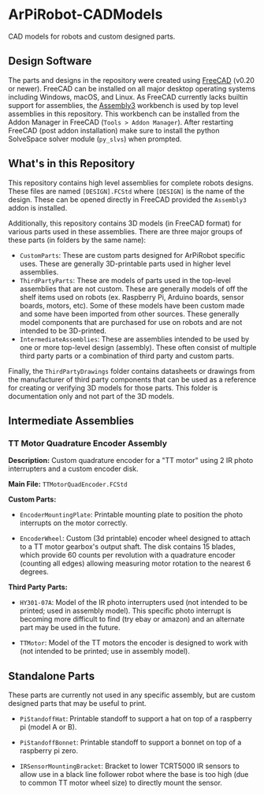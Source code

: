 # ArPiRobot-CADModels

CAD models for robots and custom designed parts.


## Design Software

The parts and designs in the repository were created using [FreeCAD](https://www.freecadweb.org/) (v0.20 or newer). FreeCAD can be installed on all major desktop operating systems including Windows, macOS, and Linux. As FreeCAD currently lacks builtin support for assemblies, the [Assembly3](https://wiki.freecadweb.org/Assembly3_Workbench) workbench is used by top level assemblies in this repository. This workbench can be installed from the Addon Manager in FreeCAD (`Tools > Addon Manager`). After restarting FreeCAD (post addon installation) make sure to install the python SolveSpace solver module (`py_slvs`) when prompted.


## What's in this Repository

This repository contains high level assemblies for complete robots designs. These files are named `[DESIGN].FCStd` where `[DESIGN]` is the name of the design. These can be opened directly in FreeCAD provided the `Assembly3` addon is installed.

Additionally, this repository contains 3D models (in FreeCAD format) for various parts used in these assemblies. There are three major groups of these parts (in folders by the same name):
- `CustomParts`: These are custom parts designed for ArPiRobot specific uses. These are generally 3D-printable parts used in higher level assemblies.
- `ThirdPartyParts`: These are models of parts used in the top-level assemblies that are not custom. These are generally models of off the shelf items used on robots (ex. Raspberry Pi, Arduino boards, sensor boards, motors, etc). Some of these models have been custom made and some have been imported from other sources. These generally model components that are purchased for use on robots and are not intended to be 3D-printed.
- `IntermediateAssemblies`: These are assemblies intended to be used by one or more top-level design (assembly). These often consist of multiple third party parts or a combination of third party and custom parts.

Finally, the `ThirdPartyDrawings` folder contains datasheets or drawings from the manufacturer of third party components that can be used as a reference for creating or verifying 3D models for those parts. This folder is documentation only and not part of the 3D models.


<!--

## Robot Models (top level)

### Mini Clipboard Robot

TODO: Describe


### Mini Clipboard Camera Robot

TODO: Describe


### Clipboard Robot

TODO: Describe-->

## Intermediate Assemblies

### TT Motor Quadrature Encoder Assembly

**Description:** Custom quadrature encoder for a "TT motor" using 2 IR photo interrupters and a custom encoder disk.

**Main File:** `TTMotorQuadEncoder.FCStd`

**Custom Parts:**

- `EncoderMountingPlate`: Printable mounting plate to position the photo interrupts on the motor correctly.

- `EncoderWheel`: Custom (3d printable) encoder wheel designed to attach to a TT motor gearbox's output shaft. The disk contains 15 blades, which provide 60 counts per revolution with a quadrature encoder (counting all edges) allowing measuring motor rotation to the nearest 6 degrees.

**Third Party Parts:**

- `HY301-07A`: Model of the IR photo interrupters used (not intended to be printed; used in assembly model). This specific photo interrupt is becoming more difficult to find (try ebay or amazon) and an alternate part may be used in the future.

- `TTMotor`: Model of the TT motors the encoder is designed to work with (not intended to be printed; use in assembly model).


<!--TODO: MotorBingoChip description-->

## Standalone Parts

These parts are currently not used in any specific assembly, but are custom designed parts that may be useful to print.

- `PiStandoffHat`: Printable standoff to support a hat on top of a raspberry pi (model A or B).

- `PiStandoffBonnet`: Printable standoff to support a bonnet on top of a raspberry pi zero.

- `IRSensorMountingBracket`: Bracket to lower TCRT5000 IR sensors to allow use in a black line follower robot where the base is too high (due to common TT motor wheel size) to directly mount the sensor.
